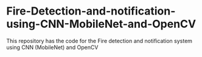 # Fire-Detection-and-notification-using-CNN-MobileNet-and-OpenCV
This repository has the code for the Fire detection and notification system using CNN (MobileNet) and OpenCV
